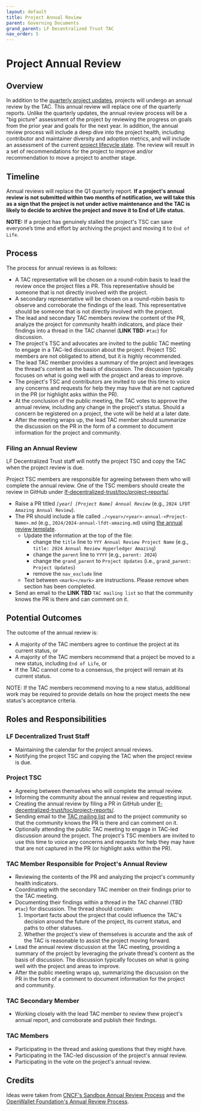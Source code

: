 ```yaml
---
layout: default
title: Project Annual Review
parent: Governing Documents
grand_parent: LF Decentralized Trust TAC
nav_order: 5
---
```

[//]: # (SPDX-License-Identifier: CC-BY-4.0)

# Project Annual Review

## Overview

In addition to the [quarterly project updates](./project-updates.md), projects will undergo an annual review by the TAC. This annual review will replace one of the quarterly reports. Unlike the quarterly updates, the annual review process will be a "big picture" assessment of the project by reviewing the progress on goals from the prior year and goals for the next year. In addition, the annual review process will include a deep dive into the project health, including contributor and maintainer diversity and adoption metrics, and will include an assessment of the current [project lifecycle state](./project-lifecycle.md). The review will result in a set of recommendations for the project to improve and/or recommendation to move a project to another stage.

## Timeline

Annual reviews will replace the Q1 quarterly report.  **If a project's annual review is not submitted within two months of notification, we will take this as a sign that the project is not under active maintenance and the TAC is likely to decide to archive the project and move it to End of Life status.**

**NOTE:** If a project has genuinely stalled the project's TSC can save everyone’s time and effort by archiving the project and moving it to `End of Life`.

## Process

The process for annual reviews is as follows:

- A TAC representative will be chosen on a round-robin basis to lead the review once the project files a PR. This representative should be someone that is not directly involved with the project.
- A secondary representative will be chosen on a round-robin basis to observe and corroborate the findings of the lead. This representative should be someone that is not directly involved with the project.
- The lead and secondary TAC members review the content of the PR, analyze the project for community health indicators, and place their findings into a thread in the TAC channel (**LINK TBD:** `#tac`) for discussion.
- The project's TSC and advocates are invited to the public TAC meeting to engage in a TAC-led discussion about the project. Project TSC members are not obligated to attend, but it is highly recommended.
- The lead TAC member provides a summary of the project and leverages the thread's content as the basis of discussion. The discussion typically focuses on what is going well with the project and areas to improve.
- The project's TSC and contributors are invited to use this time to voice any concerns and requests for help they may have that are not captured in the PR (or highlight asks within the PR).
- At the conclusion of the public meeting, the TAC votes to approve the annual review, including any change in the project's status. Should a concern be registered on a project, the vote will be held at a later date.
- After the meeting wraps up, the lead TAC member should summarize the discussion on the PR in the form of a comment to document information for the project and community.

### Filing an Annual Review

LF Decentralized Trust staff will notify the project TSC and copy the TAC when the project review is due.

Project TSC members are responsible for agreeing between them who will complete the annual review. One of the TSC members should create the review in GitHub under [lf-decentralized-trust/toc/project-reports/](https://github.com/lf-decentralized-trust/toc/tree/gh-pages/project-reports).

- Raise a PR titled *`[year] [Project Name] Annual Review`* (e.g., `2024 LFDT Amazing Annual Review`).
- The PR should include a file called `./<year>/<year>-annual-<Project-Name>.md` (e.g., `2024/2024-annual-lfdt-amazing.md`) using [the annual review template](../project-reports/0000-annual-review-template.md).
  - Update the information at the top of the file:
    - change the `title` line to `YYY Annual Review Project Name` (e.g., `title: 2024 Annual Review Hyperledger Amazing`)
    - change the `parent` line to `YYYY` (e.g., `parent: 2024`)
    - change the `grand_parent` to `Project Updates` (i.e., `grand_parent: Project Updates`)
    - remove the `nav_exclude` line
  - Text between `<mark></mark>` are instructions. Please remove when section has been completed.
- Send an email to the **LINK TBD** `TAC mailing list` so that the community knows the PR is there and can comment on it.

## Potential Outcomes

The outcome of the annual review is:

- A majority of the TAC members agree to continue the project at its current status, or
- A majority of the TAC members recommend that a project be moved to a new status, including `End of Life`, or
- If the TAC cannot come to a consensus, the project will remain at its current status.

NOTE: If the TAC members recommend moving to a new status, additional work may be required to provide details on how the project meets the new status's acceptance criteria.

## Roles and Responsibilities

### LF Decentralized Trust Staff

- Maintaining the calendar for the project annual reviews.
- Notifying the project TSC and copying the TAC when the project review is due.

### Project TSC

- Agreeing between themselves who will complete the annual review.
- Informing the community about the annual review and requesting input.
- Creating the annual review by filing a PR in GitHub under [lf-decentralized-trust/toc/project-reports/](https://github.com/lf-decentralized-trust/toc/tree/gh-pages/project-reports).
- Sending email to the [TAC mailing list](mailto:toc@lists.lf-decentralized-trust.org) and to the project community so that the community knows the PR is there and can comment on it.
- Optionally attending the public TAC meeting to engage in TAC-led discussion around the project. The project's TSC members are invited to use this time to voice any concerns and requests for help they may have that are not captured in the PR (or highlight asks within the PR).

### TAC Member Responsible for Project's Annual Review

- Reviewing the contents of the PR and analyzing the project's community health indicators.
- Coordinating with the secondary TAC member on their findings prior to the TAC meeting.
- Documenting their findings within a thread in the TAC channel (TBD `#tac`) for discussion. The thread should contain:
    1. Important facts about the project that could influence the TAC's decision around the future of the project, its current status, and paths to other statuses.
    2. Whether the project's view of themselves is accurate and the ask of the TAC is reasonable to assist the project moving forward.
- Lead the annual review discussion at the TAC meeting, providing a summary of the project by leveraging the private thread's content as the basis of discussion. The discussion typically focuses on what is going well with the project and areas to improve.
- After the public meeting wraps up, summarizing the discussion on the PR in the form of a comment to document information for the project and community.

### TAC Secondary Member

- Working closely with the lead TAC member to review thew project's annual report, and corroborate and publish their findings.

### TAC Members

- Participating in the thread and asking questions that they might have.
- Participating in the TAC-led discussion of the project's annual review.
- Participating in the vote on the project's annual review.

## Credits

Ideas were taken from [CNCF's Sandbox Annual Review Process](https://github.com/cncf/toc/blob/main/process/) and the [OpenWallet Foundation's Annual Review Process](https://openwallet-foundation.github.io/tac/governance/project-annual-review-process/).
